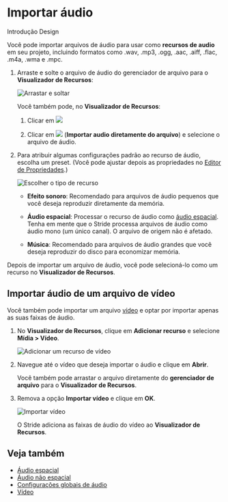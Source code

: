 # Importar áudio

<span class="badge text-bg-primary">Introdução</span>
<span class="badge text-bg-success">Design</span>

Você pode importar arquivos de áudio para usar como  **recursos de audio** em seu projeto,  incluindo formatos como .wav, .mp3, .ogg, .aac, .aiff, .flac, .m4a, .wma e .mpc.

1. Arraste e solte o arquivo de áudio do gerenciador de arquivo para o **Visualizador de Recursos**:

   ![Arrastar e soltar](media/import-setup-drag-and-drop-audio-to-asset-view.gif)

   Você também pode, no **Visualizador de Recursos**:

   1. Clicar em ![](media/index-audio-add-new-asset-button.png)

   2. Clicar em ![](media/index-audio-import-audio-directly-from-file.png) (**Importar audio diretamente do arquivo**) e selecione o arquivo de áudio.

2. Para atribuir algumas configurações padrão ao recurso de áudio, escolha um preset. (Você pode ajustar depois as propriedades no [Editor de Propriedades](audio-asset-properties.md).)

   ![Escolher o tipo de recurso](media/import-audio-choose-asset-type.png)

   * **Efeito sonoro**: Recomendado para arquivos de áudio pequenos que você deseja reproduzir diretamente da memória.

   * **Áudio espacial**: Processar o recurso de áudio como [áudio espacial](spatialized-audio.md). Tenha em mente que o Stride processa arquivos de áudio como áudio mono (um único canal). O arquivo de origem não é afetado.

   * **Música**: Recomendado para arquivos de áudio grandes que você deseja reproduzir do disco para economizar memória.

Depois de importar um arquivo de áudio, você pode selecioná-lo como um recurso no **Visualizador de Recursos**.

## Importar áudio de um arquivo de vídeo

Você também pode importar um arquivo [vídeo](../video/index.md) e optar por importar apenas as suas faixas de áudio.

1. No **Visualizador de Recursos**, clique em **Adicionar recurso** e selecione **Mídia > Vídeo**.

   ![Adicionar um recurso de vídeo](../video/media/add-video-asset.png)

2. Navegue até o vídeo que deseja importar o áudio e clique em **Abrir**.

   Você também pode arrastar o arquivo diretamente do **gerenciador de arquivo** para o **Visualizador de Recursos**.

3. Remova a opção **Importar vídeo** e clique em **OK**.

   ![Importar vídeo](media/import-audio-only.png)

   O Stride adiciona as faixas de áudio do vídeo ao **Visualizador de Recursos**.

## Veja também

* [Áudio espacial](spatialized-audio.md)
* [Áudio não espacial](non-spatialized-audio.md)
* [Configurações globais de áudio](global-audio-settings.md)
* [Vídeo](../video/index.md)